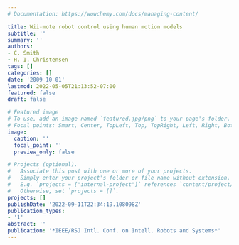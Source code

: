 ```yaml
---
# Documentation: https://wowchemy.com/docs/managing-content/

title: Wii-mote robot control using human motion models
subtitle: ''
summary: ''
authors:
- C. Smith
- H. I. Christensen
tags: []
categories: []
date: '2009-10-01'
lastmod: 2022-05-05T21:13:52-07:00
featured: false
draft: false

# Featured image
# To use, add an image named `featured.jpg/png` to your page's folder.
# Focal points: Smart, Center, TopLeft, Top, TopRight, Left, Right, BottomLeft, Bottom, BottomRight.
image:
  caption: ''
  focal_point: ''
  preview_only: false

# Projects (optional).
#   Associate this post with one or more of your projects.
#   Simply enter your project's folder or file name without extension.
#   E.g. `projects = ["internal-project"]` references `content/project/deep-learning/index.md`.
#   Otherwise, set `projects = []`.
projects: []
publishDate: '2022-09-11T22:34:19.108098Z'
publication_types:
- '1'
abstract: ''
publication: '*IEEE/RSJ Intl. Conf. on Intell. Robots and Systems*'
---
```

